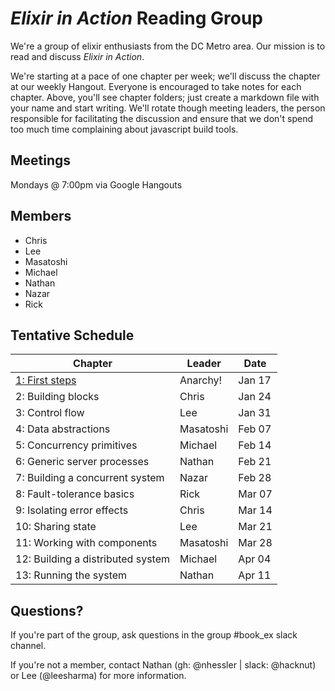 # *Elixir in Action* Reading Group

We're a group of elixir enthusiasts from the DC Metro area. Our mission is to
read and discuss _Elixir in Action_.

We're starting at a pace of one chapter per week; we'll discuss the chapter at
our weekly Hangout. Everyone is encouraged to take notes for each chapter.
Above, you'll see chapter folders; just create a markdown file with your name
and start writing. We'll rotate though meeting leaders, the person responsible
for facilitating the discussion and ensure that we don't spend too much time
complaining about javascript build tools.

## Meetings

Mondays @ 7:00pm via Google Hangouts

## Members

* Chris
* Lee
* Masatoshi
* Michael
* Nathan
* Nazar
* Rick

## Tentative Schedule

| Chapter                           | Leader    | Date   |
|-----------------------------------|-----------|--------|
|  [1: First steps]                   | Anarchy!  | Jan 17 |
|  2: Building blocks               | Chris     | Jan 24 |
|  3: Control flow                  | Lee       | Jan 31 |
|  4: Data abstractions             | Masatoshi | Feb 07 |
|  5: Concurrency primitives        | Michael   | Feb 14 |
|  6: Generic server processes      | Nathan    | Feb 21 |
|  7: Building a concurrent system  | Nazar     | Feb 28 |
|  8: Fault-tolerance basics        | Rick      | Mar 07 |
|  9: Isolating error effects       | Chris     | Mar 14 |
| 10: Sharing state                 | Lee       | Mar 21 |
| 11: Working with components       | Masatoshi | Mar 28 |
| 12: Building a distributed system | Michael   | Apr 04 |
| 13: Running the system            | Nathan    | Apr 11 |

[1: First steps]: https://github.com/nhessler/elixir_book_club/tree/master/elixir_in_action/chapter_one

## Questions?

If you're part of the group, ask questions in the group #book_ex slack channel.

If you're not a member, contact Nathan (gh: @nhessler | slack: @hacknut) or
Lee (@leesharma) for more information.
